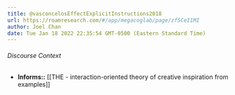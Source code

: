 ```yaml
---
title: @vasconcelosEffectExplicitInstructions2018
url: https://roamresearch.com/#/app/megacoglab/page/zf5CeI1MI
author: Joel Chan
date: Tue Jan 18 2022 22:35:54 GMT-0500 (Eastern Standard Time)
---
```




###### Discourse Context

- **Informs::** [[THE - interaction-oriented theory of creative inspiration from examples]]
